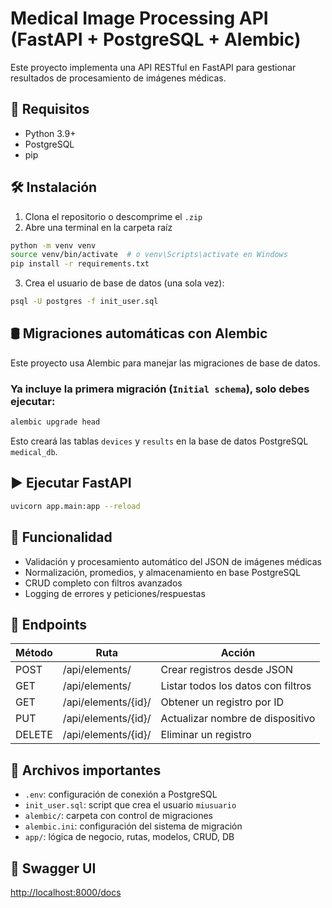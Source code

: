 # Medical Image Processing API (FastAPI + PostgreSQL + Alembic)

Este proyecto implementa una API RESTful en FastAPI para gestionar resultados de procesamiento de imágenes médicas.

## 🚀 Requisitos

- Python 3.9+
- PostgreSQL
- pip

## 🛠️ Instalación

1. Clona el repositorio o descomprime el `.zip`
2. Abre una terminal en la carpeta raíz

```bash
python -m venv venv
source venv/bin/activate  # o venv\Scripts\activate en Windows
pip install -r requirements.txt
```

3. Crea el usuario de base de datos (una sola vez):

```bash
psql -U postgres -f init_user.sql
```

## 🛢️ Migraciones automáticas con Alembic

Este proyecto usa Alembic para manejar las migraciones de base de datos.

### Ya incluye la primera migración (`Initial schema`), solo debes ejecutar:

```bash
alembic upgrade head
```

Esto creará las tablas `devices` y `results` en la base de datos PostgreSQL `medical_db`.

## ▶️ Ejecutar FastAPI

```bash
uvicorn app.main:app --reload
```

## 🧠 Funcionalidad

- Validación y procesamiento automático del JSON de imágenes médicas
- Normalización, promedios, y almacenamiento en base PostgreSQL
- CRUD completo con filtros avanzados
- Logging de errores y peticiones/respuestas

## 📡 Endpoints

| Método | Ruta                  | Acción                                  |
|--------|-----------------------|-----------------------------------------|
| POST   | /api/elements/        | Crear registros desde JSON              |
| GET    | /api/elements/        | Listar todos los datos con filtros      |
| GET    | /api/elements/{id}/   | Obtener un registro por ID              |
| PUT    | /api/elements/{id}/   | Actualizar nombre de dispositivo        |
| DELETE | /api/elements/{id}/   | Eliminar un registro                    |

## 📂 Archivos importantes

- `.env`: configuración de conexión a PostgreSQL
- `init_user.sql`: script que crea el usuario `miusuario`
- `alembic/`: carpeta con control de migraciones
- `alembic.ini`: configuración del sistema de migración
- `app/`: lógica de negocio, rutas, modelos, CRUD, DB

## 🧪 Swagger UI

[http://localhost:8000/docs](http://localhost:8000/docs)
